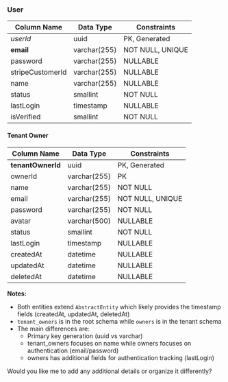 ### User

| Column Name      | Data Type    | Constraints      |
| ---------------- | ------------ | ---------------- |
| *userId*         | uuid         | PK, Generated    |
| **email**        | varchar(255) | NOT NULL, UNIQUE |
| password         | varchar(255) | NULLABLE         |
| stripeCustomerId | varchar(255) | NULLABLE         |
| name             | varchar(255) | NULLABLE         |
| status           | smallint     | NOT NULL         |
| lastLogin        | timestamp    | NULLABLE         |
| isVerified       | smallint     | NOT NULL         |
#### Tenant Owner

| Column Name       | Data Type    | Constraints      |
| ----------------- | ------------ | ---------------- |
| **tenantOwnerId** | uuid         | PK, Generated    |
| ownerId           | varchar(255) | PK               |
| name              | varchar(255) | NOT NULL         |
| email             | varchar(255) | NOT NULL, UNIQUE |
| password          | varchar(255) | NOT NULL         |
| avatar            | varchar(500) | NULLABLE         |
| status            | smallint     | NOT NULL         |
| lastLogin         | timestamp    | NULLABLE         |
| createdAt         | datetime     | NULLABLE         |
| updatedAt         | datetime     | NULLABLE         |
| deletedAt         | datetime     | NULLABLE         |

**Notes:**
- Both entities extend `AbstractEntity` which likely provides the timestamp fields (createdAt, updatedAt, deletedAt)
- `tenant_owners` is in the root schema while `owners` is in the tenant schema
- The main differences are:
  - Primary key generation (uuid vs varchar)
  - tenant_owners focuses on name while owners focuses on authentication (email/password)
  - owners has additional fields for authentication tracking (lastLogin)

Would you like me to add any additional details or organize it differently?